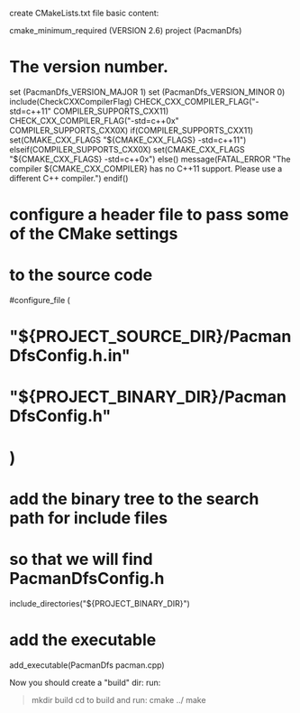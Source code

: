 create CMakeLists.txt file
basic content:
	
cmake_minimum_required (VERSION 2.6)
project (PacmanDfs)
# The version number.
set (PacmanDfs_VERSION_MAJOR 1)
set (PacmanDfs_VERSION_MINOR 0)
 include(CheckCXXCompilerFlag)
CHECK_CXX_COMPILER_FLAG("-std=c++11" COMPILER_SUPPORTS_CXX11)
CHECK_CXX_COMPILER_FLAG("-std=c++0x" COMPILER_SUPPORTS_CXX0X)
if(COMPILER_SUPPORTS_CXX11)
        set(CMAKE_CXX_FLAGS "${CMAKE_CXX_FLAGS} -std=c++11")
elseif(COMPILER_SUPPORTS_CXX0X)
        set(CMAKE_CXX_FLAGS "${CMAKE_CXX_FLAGS} -std=c++0x")
else()
        message(FATAL_ERROR "The compiler ${CMAKE_CXX_COMPILER} has no C++11 support. Please use a different C++ compiler.")
endif()


# configure a header file to pass some of the CMake settings
# to the source code
#configure_file (
#  "${PROJECT_SOURCE_DIR}/PacmanDfsConfig.h.in"
#  "${PROJECT_BINARY_DIR}/PacmanDfsConfig.h"
#  )
 
# add the binary tree to the search path for include files
# so that we will find PacmanDfsConfig.h
include_directories("${PROJECT_BINARY_DIR}")
 
# add the executable
add_executable(PacmanDfs pacman.cpp)



Now you should create a "build" dir:
run:
> mkdir build
cd to build and run:
> cmake ../
> make
